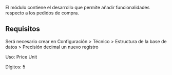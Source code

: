 El módulo contiene el desarrollo que permite añadir funcionalidades respecto a los pedidos de compra.

## Requisitos
Será necesario crear en Configuración > Técnico > Estructura de la base de datos > Precisión decimal un nuevo registro

Uso: Price Unit

Dígitos: 5
